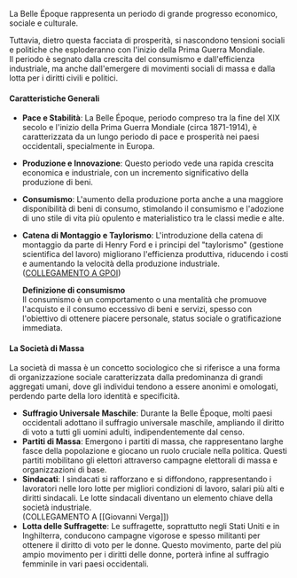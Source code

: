 
La Belle Époque rappresenta un periodo di grande progresso economico, sociale e culturale.

 Tuttavia, dietro questa facciata di prosperità, si nascondono tensioni sociali e politiche che esploderanno con l'inizio della Prima Guerra Mondiale. 
 <br>Il periodo è segnato dalla crescita del consumismo e dall'efficienza industriale, ma anche dall'emergere di movimenti sociali di massa e dalla lotta per i diritti civili e politici.

#### Caratteristiche Generali

- **Pace e Stabilità**: La Belle Époque, periodo compreso tra la fine del XIX secolo e l'inizio della Prima Guerra Mondiale (circa 1871-1914), è caratterizzata da un lungo periodo di pace e prosperità nei paesi occidentali, specialmente in Europa.
- **Produzione e Innovazione**: Questo periodo vede una rapida crescita economica e industriale, con un incremento significativo della produzione di beni.
- **Consumismo**: L'aumento della produzione porta anche a una maggiore disponibilità di beni di consumo, stimolando il consumismo e l'adozione di uno stile di vita più opulento e materialistico tra le classi medie e alte.
- **Catena di Montaggio e Taylorismo**: L'introduzione della catena di montaggio da parte di Henry Ford e i principi del "taylorismo" (gestione scientifica del lavoro) migliorano l'efficienza produttiva, riducendo i costi e aumentando la velocità della produzione industriale.
		<br>([COLLEGAMENTO A GPOI](Unità%201))

	**Definizione di consumismo**<br>
	Il consumismo è un comportamento o una mentalità che promuove l'acquisto e il consumo eccessivo di beni e servizi, spesso con l'obiettivo di ottenere piacere personale, status sociale o gratificazione immediata.

#### La Società di Massa

La società di massa è un concetto sociologico che si riferisce a una forma di organizzazione sociale caratterizzata dalla predominanza di grandi aggregati umani, dove gli individui tendono a essere anonimi e omologati, perdendo parte della loro identità e specificità.

- **Suffragio Universale Maschile**: Durante la Belle Époque, molti paesi occidentali adottano il suffragio universale maschile, ampliando il diritto di voto a tutti gli uomini adulti, indipendentemente dal censo.
- **Partiti di Massa**: Emergono i partiti di massa, che rappresentano larghe fasce della popolazione e giocano un ruolo cruciale nella politica. Questi partiti mobilitano gli elettori attraverso campagne elettorali di massa e organizzazioni di base.
- **Sindacati**: I sindacati si rafforzano e si diffondono, rappresentando i lavoratori nelle loro lotte per migliori condizioni di lavoro, salari più alti e diritti sindacali. Le lotte sindacali diventano un elemento chiave della società industriale.
		<br>(COLLEGAMENTO A [[Giovanni Verga]])
- **Lotta delle Suffragette**: Le suffragette, soprattutto negli Stati Uniti e in Inghilterra, conducono campagne vigorose e spesso militanti per ottenere il diritto di voto per le donne. Questo movimento, parte del più ampio movimento per i diritti delle donne, porterà infine al suffragio femminile in vari paesi occidentali.

